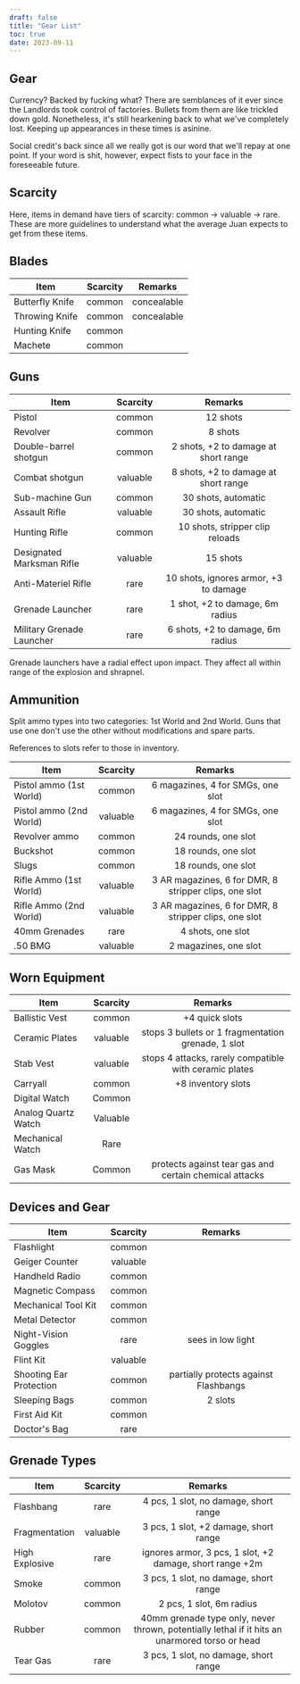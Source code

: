 ```yaml
---
draft: false
title: "Gear List"
toc: true
date: 2023-09-11
---
```


## Gear

Currency? Backed by fucking what? There are semblances of it ever since the Landlords took control of factories. Bullets from them are like trickled down gold. Nonetheless, it's still hearkening back to what we've completely lost. Keeping up appearances in these times is asinine.

Social credit's back since all we really got is our word that we'll repay at one point. If your word is shit, however, expect fists to your face in the foreseeable future.

## Scarcity

Here, items in demand have tiers of scarcity: common -> valuable -> rare. These are more guidelines to understand what the average Juan expects to get from these items.

## Blades

| Item            | Scarcity |   Remarks   |
| --------------- | :------: | :---------: |
| Butterfly Knife |  common  | concealable |
| Throwing Knife  |  common  | concealable |
| Hunting Knife   |  common  |             |
| Machete         |  common  |             |

## Guns

| Item                      | Scarcity |                Remarks                |
| ------------------------- | :------: | :-----------------------------------: |
| Pistol                    |  common  |               12 shots                |
| Revolver                  |  common  |                8 shots                |
| Double-barrel shotgun     |  common  | 2 shots, +2 to damage at short range  |
| Combat shotgun            | valuable | 8 shots, +2 to damage at short range  |
| Sub-machine Gun           |  common  |          30 shots, automatic          |
| Assault Rifle             | valuable |          30 shots, automatic          |
| Hunting Rifle             |  common  |    10 shots, stripper clip reloads    |
| Designated Marksman Rifle | valuable |               15 shots                |
| Anti-Materiel Rifle       |   rare   | 10 shots, ignores armor, +3 to damage |
| Grenade Launcher          |   rare   |    1 shot, +2 to damage, 6m radius    |
| Military Grenade Launcher |   rare   |   6 shots, +2 to damage, 6m radius    |

Grenade launchers have a radial effect upon impact. They affect all within range of the explosion and shrapnel.

## Ammunition

Split ammo types into two categories: 1st World and 2nd World. Guns that use one don't use the other without modifications and spare parts.

References to slots refer to those in inventory.

| Item                    | Scarcity |                        Remarks                        |
| ----------------------- | :------: | :---------------------------------------------------: |
| Pistol ammo (1st World) |  common  |           6 magazines, 4 for SMGs, one slot           |
| Pistol ammo (2nd World) | valuable |           6 magazines, 4 for SMGs, one slot           |
| Revolver ammo           |  common  |                  24 rounds, one slot                  |
| Buckshot                |  common  |                  18 rounds, one slot                  |
| Slugs                   |  common  |                  18 rounds, one slot                  |
| Rifle Ammo (1st World)  | valuable | 3 AR magazines, 6 for DMR, 8 stripper clips, one slot |
| Rifle Ammo (2nd World)  | valuable | 3 AR magazines, 6 for DMR, 8 stripper clips, one slot |
| 40mm Grenades           |   rare   |                   4 shots, one slot                   |
| .50 BMG                 | valuable |                 2 magazines, one slot                 |

## Worn Equipment

| Item                | Scarcity |                        Remarks                         |
| ------------------- | :------: | :----------------------------------------------------: |
| Ballistic Vest      |  common  |                     +4 quick slots                     |
| Ceramic Plates      | valuable |   stops 3 bullets or 1 fragmentation grenade, 1 slot   |
| Stab Vest           | valuable | stops 4 attacks, rarely compatible with ceramic plates |
| Carryall            |  common  |                   +8 inventory slots                   |
| Digital Watch       |  Common  |                                                        |
| Analog Quartz Watch | Valuable |                                                        |
| Mechanical Watch    |   Rare   |                                                        |
| Gas Mask            |  Common  | protects against tear gas and certain chemical attacks |

## Devices and Gear

| Item                    | Scarcity |                Remarks                |
| ----------------------- | :------: | :-----------------------------------: |
| Flashlight              |  common  |                                       |
| Geiger Counter          | valuable |                                       |
| Handheld Radio          |  common  |                                       |
| Magnetic Compass        |  common  |                                       |
| Mechanical Tool Kit     |  common  |                                       |
| Metal Detector          |  common  |                                       |
| Night-Vision Goggles    |   rare   |           sees in low light           |
| Flint Kit               | valuable |                                       |
| Shooting Ear Protection |  common  | partially protects against Flashbangs |
| Sleeping Bags           |  common  |                2 slots                |
| First Aid Kit           |  common  |                                       |
| Doctor's Bag            |   rare   |                                       |

## Grenade Types

| Item           | Scarcity |                                            Remarks                                             |
| -------------- | :------: | :--------------------------------------------------------------------------------------------: |
| Flashbang      |   rare   |                             4 pcs, 1 slot, no damage, short range                              |
| Fragmentation  | valuable |                             3 pcs, 1 slot, +2 damage, short range                              |
| High Explosive |   rare   |                    ignores armor, 3 pcs, 1 slot, +2 damage, short range +2m                    |
| Smoke          |  common  |                             3 pcs, 1 slot, no damage, short range                              |
| Molotov        |  common  |                                    2 pcs, 1 slot, 6m radius                                    |
| Rubber         |  common  | 40mm grenade type only, never thrown, potentially lethal if it hits an unarmored torso or head |
| Tear Gas       |   rare   |                             3 pcs, 1 slot, no damage, short range                              |
